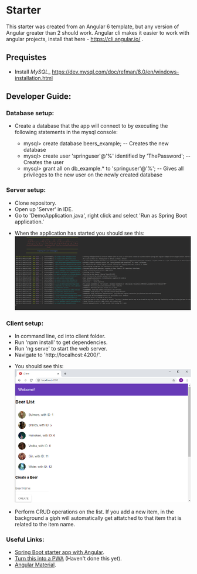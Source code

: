# Starter
This starter was created from an Angular 6 template, but any version of Angular greater than 2 should work. Angular cli makes it easier to work with angular projects, install that here - https://cli.angular.io/ .

## Prequistes
- Install *MySQL*_ https://dev.mysql.com/doc/refman/8.0/en/windows-installation.html

## Developer Guide:

### Database setup:
- Create a database that the app will connect to by executing the following statements in the mysql console:

  - mysql> create database beers_example; -- Creates the new database
  - mysql> create user 'springuser'@'%' identified by 'ThePassword'; -- Creates the user
  - mysql> grant all on db_example.* to 'springuser'@'%'; -- Gives all privileges to the new user on the newly created database


### Server setup:
- Clone repository.
- Open up 'Server' in IDE.
- Go to 'DemoApplication.java', right click and select 'Run as Spring Boot application.'
* When the application has started you should see this:
![Server](https://github.com/Stand-Out-Systems/Starter/blob/test-starter/Images/SpringRunner.PNG)


### Client setup:
- In command line, cd into client folder.
- Run 'npm install' to get dependencies.
- Run 'ng serve' to start the web server.
- Navigate to 'http://localhost:4200/'.
* You should see this:
![UI](https://github.com/Stand-Out-Systems/Starter/blob/master/Images/UI.PNG)

- Perform CRUD operations on the list. If you add a new item, in the background a giph will automatically get attatched to that item that is related to the item name.

### Useful Links:
- [Spring Boot starter app with Angular](https://developer.okta.com/blog/2017/04/26/bootiful-development-with-spring-boot-and-angular).
- [Turn this into a PWA](https://developer.okta.com/blog/2017/05/09/progressive-web-applications-with-angular-and-spring-boot) (Haven't done this yet).
- [Angular Material](https://material.angular.io/components/input/overview).

